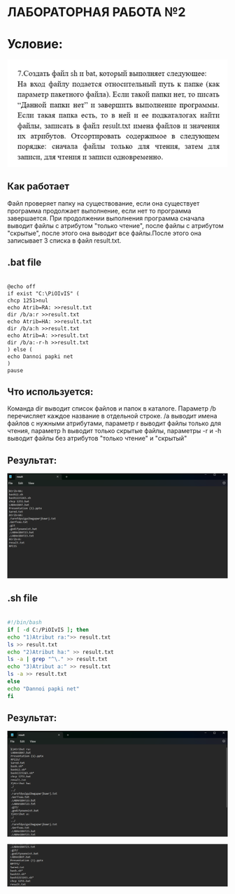 # ЛАБОРАТОРНАЯ РАБОТА №2

# Условие:

![image](Images/Условие.png)

## Как работает 

Файл проверяет папку на существование, если она существует программа продолжает выполнение,
если нет то программа завершается.
При продолжении выполнения программа сначала выводит файлы с атрибутом "только чтение",
после файлы с атрибутом "скрытые", после этого она выводит все файлы.После этого она записывает 3 списка в файл result.txt.

## .bat file
```batch

@echo off
if exist "C:\PiOIvIS" (
chcp 1251>nul
echo Atrib=RA: >>result.txt
dir /b/a:r >>result.txt
echo Atrib=HA: >>result.txt
dir /b/a:h >>result.txt
echo Atrib=A: >>result.txt
dir /b/a:-r-h >>result.txt
) else (
echo Dannoi papki net
)
pause
```
## Что используется:
Команда dir выводит список файлов и папок в каталоге.
Параметр /b перечисляет каждое название в отдельной строке.
/a выводит имена файлов с нужными атрибутами,
параметр r выводит файлы только для чтения,
параметр h выводит только скрытые файлы,
параметры -r и -h выводит файлы без атрибутов "только чтение" и "скрытый"

## Результат:

![image2](Images/RezBAT.png)

## .sh file 

```sh

#!/bin/bash
if [ -d C:/PiOIvIS ]; then 
echo "1)Atribut ra:">> result.txt
ls >> result.txt
echo "2)Atribut ha:" >> result.txt
ls -a | grep "^\." >> result.txt
echo "3)Atribut a:" >> result.txt
ls -a >> result.txt
else 
echo "Dannoi papki net"
fi
```
## Результат: 

![image3](Images/Результат.png)

![image4](Images/Результат(2).png)










